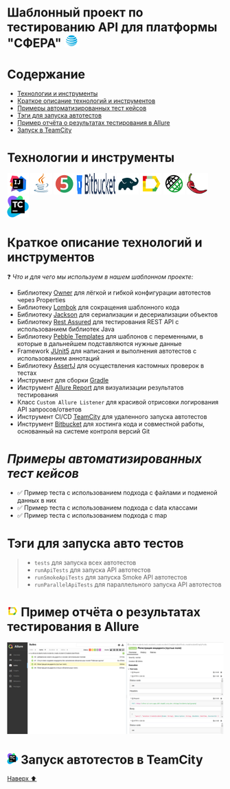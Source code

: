 <h1 align="left">
 <a name="Сфера">Шаблонный проект по тестированию API для платформы "СФЕРА"  </a> <img src="images/SFERA.png" width="35" height="30" alt="Сфера"/> 
</h1> 

<a name="наверх"></a>

# <a name="Описание">Содержание</a>

+ [Технологии и инструменты](#Technology)
+ [Краткое описание технологий и инструментов](#TechnologyDescription)
+ [Примеры автоматизированных тест кейсов](#TestCases)
+ [Тэги для запуска автотестов](#Tags)
+ [Пример отчёта о результатах тестирования в Allure](#AllureReport)
+ [Запуск в TeamCity](#TeamCity)

<h1 align="left">
<a name="Technology">Технологии и инструменты</a>
</h1>

<p align="left">  
<a href="https://www.jetbrains.com/idea/"><img src="images/Intelij_IDEA.svg" width="50" height="50"  alt="IDEA"/></a>  
<a href="https://www.java.com/"><img src="images/Java.svg" width="50" height="50"  alt="Java"/></a>  
<a href="https://junit.org/junit5/"><img src="images/JUnit5.svg" width="50" height="50"  alt="JUnit 5"/></a>  
<a href="https://commons.wikimedia.org/wiki/File:Bitbucket-Logo-blue.svg"><img src="images/bitbucket-official.svg" width="90" height="50"  alt="Github"/></a>
<a href="https://gradle.org/"><img src="images/Gradle.svg" width="50" height="50"  alt="Gradle"/></a>
<a href="https://github.com/allure-framework/allure2"><img src="images/Allure_Report.svg" width="50" height="50"  alt="Allure"/></a> 
<a href="https://avatars.githubusercontent.com/u/19369327?s=200&v=4"><img src="images/Rest-Assured.svg" width="50" height="50"  alt="Rest-Assured"/></a>  
<a href="https://avatars.githubusercontent.com/u/45949248?s=200&v=4"><img src="images/Lombok.png" width="50" height="50"  alt="Lombok"/></a>
<a href="https://worldvectorlogo.com/logo/teamcity-icon"><img src="images/teamcity-icon.svg" width="50" height="50"  alt="Teamcity"/></a>  
</p>

# <a name="TechnologyDescription">Краткое описание технологий и инструментов</a>

:question: *Что и для чего мы используем в нашем шаблонном проекте:*

- Библиотеку [Owner](http://owner.aeonbits.org/docs/features) для лёгкой и гибкой конфигурации автотестов через
  Properties
- Библиотеку [Lombok](https://auth0.com/blog/a-complete-guide-to-lombok/) для сокращения шаблонного кода
- Библиотеку [Jackson](https://www.baeldung.com/jackson/)  для сериализации и десериализации объектов
- Библиотеку [Rest Assured](https://github.com/rest-assured/rest-assured/wiki/Usage) для тестирования REST API с
  использованием библиотек Java
- Библиотеку [Pebble Templates](https://pebbletemplates.io/)  для шаблонов с переменными, в которые в дальнейшем
  подставляются нужные данные
- Framework [JUnit5](https://junit.org/junit5/docs/current/user-guide/) для написания и выполнения автотестов с
  использованием аннотаций
- Библиотеку [AssertJ](https://assertj.github.io/doc/#assertj-core-custom-assertions) для осуществления кастомных проверок в тестах 
- Инструмент для сборки [Gradle](https://docs.gradle.org/current/userguide/what_is_gradle.html)
- Ииструмент [Allure Report](https://docs.qameta.io/allure/) для визуализации результатов тестирования 
- Класс `Custom Allure Listener` для красивой отрисовки логирования API запросов/ответов
- Инструмент CI/CD  [TeamCity](https://www.jetbrains.com/help/teamcity/teamcity-documentation.html) для удаленного запуска автотестов
- Инструмент [Bitbucket](https://bitbucket.org/product/guides) для хостинга кода и совместной работы, основанный на системе контроля версий Git
  
<h1 align="left">
<a name="TestCases"><i>Примеры автоматизированных тест кейсов</i></a>
</h1>

- :white_check_mark: Пример теста с использованием подхода с файлами и подменой данных в них
- :white_check_mark: Пример теста с использованием подхода с data классами
- :white_check_mark: Пример теста с использованием подхода c map

# <a name="Tags">Тэги для запуска авто тестов</a>

>-  `tests` для запуска всех автотестов
>-  `runApiTests` для запуска API автотестов
>-  `runSmokeApiTests` для запуска Smoke API автотестов
>-  `runParallelApiTests` для параллельного запуска API автотестов


<h1 align="left">
<img src="images/Allure_Report.svg" width="25" height="25" alt="Allure_Report"/>  <a name="AllureReport">Пример отчёта о результатах тестирования в Allure </a>
</h1>


<p align="center">  
<img title="Allure Report" src="images/Allure Report Example.png">  
</p>  

<h1 align="left">
<img src="images/teamcity-icon.svg" width="25" height="25" alt="TeamCity"/>  <a name="TeamCity">Запуск автотестов в TeamCity </a>
</h1>


[Наверх ⬆](#наверх)


